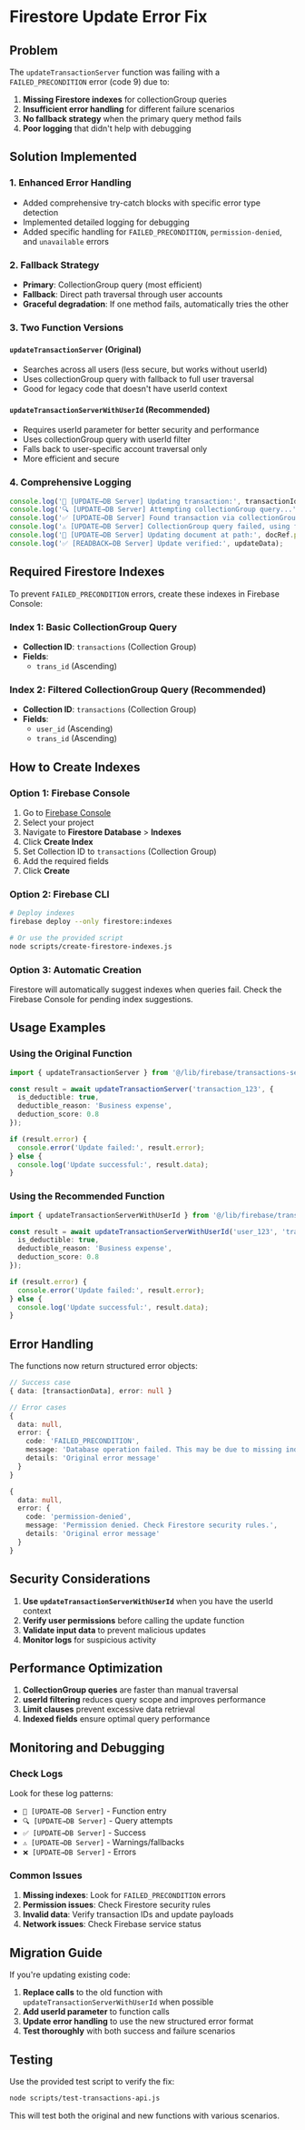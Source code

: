 # Firestore Update Error Fix

## Problem
The `updateTransactionServer` function was failing with a `FAILED_PRECONDITION` error (code 9) due to:

1. **Missing Firestore indexes** for collectionGroup queries
2. **Insufficient error handling** for different failure scenarios
3. **No fallback strategy** when the primary query method fails
4. **Poor logging** that didn't help with debugging

## Solution Implemented

### 1. Enhanced Error Handling
- Added comprehensive try-catch blocks with specific error type detection
- Implemented detailed logging for debugging
- Added specific handling for `FAILED_PRECONDITION`, `permission-denied`, and `unavailable` errors

### 2. Fallback Strategy
- **Primary**: CollectionGroup query (most efficient)
- **Fallback**: Direct path traversal through user accounts
- **Graceful degradation**: If one method fails, automatically tries the other

### 3. Two Function Versions

#### `updateTransactionServer` (Original)
- Searches across all users (less secure, but works without userId)
- Uses collectionGroup query with fallback to full user traversal
- Good for legacy code that doesn't have userId context

#### `updateTransactionServerWithUserId` (Recommended)
- Requires userId parameter for better security and performance
- Uses collectionGroup query with userId filter
- Falls back to user-specific account traversal only
- More efficient and secure

### 4. Comprehensive Logging
```typescript
console.log('🔄 [UPDATE→DB Server] Updating transaction:', transactionId, updates);
console.log('🔍 [UPDATE→DB Server] Attempting collectionGroup query...');
console.log('✅ [UPDATE→DB Server] Found transaction via collectionGroup query');
console.log('⚠️ [UPDATE→DB Server] CollectionGroup query failed, using fallback...');
console.log('📝 [UPDATE→DB Server] Updating document at path:', docRef.path);
console.log('✅ [READBACK←DB Server] Update verified:', updateData);
```

## Required Firestore Indexes

To prevent `FAILED_PRECONDITION` errors, create these indexes in Firebase Console:

### Index 1: Basic CollectionGroup Query
- **Collection ID**: `transactions` (Collection Group)
- **Fields**:
  - `trans_id` (Ascending)

### Index 2: Filtered CollectionGroup Query (Recommended)
- **Collection ID**: `transactions` (Collection Group)
- **Fields**:
  - `user_id` (Ascending)
  - `trans_id` (Ascending)

## How to Create Indexes

### Option 1: Firebase Console
1. Go to [Firebase Console](https://console.firebase.google.com)
2. Select your project
3. Navigate to **Firestore Database** > **Indexes**
4. Click **Create Index**
5. Set Collection ID to `transactions` (Collection Group)
6. Add the required fields
7. Click **Create**

### Option 2: Firebase CLI
```bash
# Deploy indexes
firebase deploy --only firestore:indexes

# Or use the provided script
node scripts/create-firestore-indexes.js
```

### Option 3: Automatic Creation
Firestore will automatically suggest indexes when queries fail. Check the Firebase Console for pending index suggestions.

## Usage Examples

### Using the Original Function
```typescript
import { updateTransactionServer } from '@/lib/firebase/transactions-server';

const result = await updateTransactionServer('transaction_123', {
  is_deductible: true,
  deductible_reason: 'Business expense',
  deduction_score: 0.8
});

if (result.error) {
  console.error('Update failed:', result.error);
} else {
  console.log('Update successful:', result.data);
}
```

### Using the Recommended Function
```typescript
import { updateTransactionServerWithUserId } from '@/lib/firebase/transactions-server';

const result = await updateTransactionServerWithUserId('user_123', 'transaction_123', {
  is_deductible: true,
  deductible_reason: 'Business expense',
  deduction_score: 0.8
});

if (result.error) {
  console.error('Update failed:', result.error);
} else {
  console.log('Update successful:', result.data);
}
```

## Error Handling

The functions now return structured error objects:

```typescript
// Success case
{ data: [transactionData], error: null }

// Error cases
{ 
  data: null, 
  error: { 
    code: 'FAILED_PRECONDITION', 
    message: 'Database operation failed. This may be due to missing indexes or security rules.',
    details: 'Original error message'
  } 
}

{ 
  data: null, 
  error: { 
    code: 'permission-denied', 
    message: 'Permission denied. Check Firestore security rules.',
    details: 'Original error message'
  } 
}
```

## Security Considerations

1. **Use `updateTransactionServerWithUserId`** when you have the userId context
2. **Verify user permissions** before calling the update function
3. **Validate input data** to prevent malicious updates
4. **Monitor logs** for suspicious activity

## Performance Optimization

1. **CollectionGroup queries** are faster than manual traversal
2. **userId filtering** reduces query scope and improves performance
3. **Limit clauses** prevent excessive data retrieval
4. **Indexed fields** ensure optimal query performance

## Monitoring and Debugging

### Check Logs
Look for these log patterns:
- `🔄 [UPDATE→DB Server]` - Function entry
- `🔍 [UPDATE→DB Server]` - Query attempts
- `✅ [UPDATE→DB Server]` - Success
- `⚠️ [UPDATE→DB Server]` - Warnings/fallbacks
- `❌ [UPDATE→DB Server]` - Errors

### Common Issues
1. **Missing indexes**: Look for `FAILED_PRECONDITION` errors
2. **Permission issues**: Check Firestore security rules
3. **Invalid data**: Verify transaction IDs and update payloads
4. **Network issues**: Check Firebase service status

## Migration Guide

If you're updating existing code:

1. **Replace calls** to the old function with `updateTransactionServerWithUserId` when possible
2. **Add userId parameter** to function calls
3. **Update error handling** to use the new structured error format
4. **Test thoroughly** with both success and failure scenarios

## Testing

Use the provided test script to verify the fix:

```bash
node scripts/test-transactions-api.js
```

This will test both the original and new functions with various scenarios.
